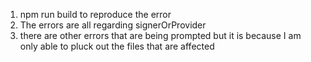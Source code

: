 1) npm run build to reproduce the error
2) The errors are all regarding signerOrProvider
3) there are other errors that are being prompted but it is because I am only able to pluck out the files that are affected
